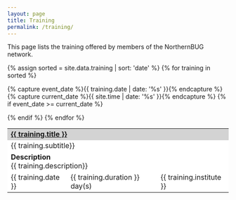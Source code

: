 ```yaml
---
layout: page
title: Training
permalink: /training/
---
```


This page lists the training offered by members of the NorthernBUG network.

{% assign sorted = site.data.training  | sort: 'date'  %}
{% for training in sorted %}

{% capture event_date %}{{ training.date | date: '%s' }}{% endcapture %}
{% capture current_date %}{{ site.time | date: '%s' }}{% endcapture %}
{% if event_date >= current_date %}
<table>
<tr>
<td style="background-color: #D3D3D3 !important; color:#FFFFFF !important;" colspan="3"><a href="{{training.link}}"><strong>{{ training.title }}</strong></a></td>
<tr style="background-color: #FFFFFF !important;">
<td colspan="3">{{ training.subtitle}}</td>
</tr>
<tr style="background-color: #FFFFFF !important;">
<td colspan="3"><strong>Description</strong><br />{{ training.description}}</td>
</tr>
<tr style="background-color: #FFFFFF !important;">
<td>{{ training.date }}</td>
<td>{{ training.duration }} day(s)</td>
<td>{{ training.institute }}</td>
</tr>

{% endif %}
{% endfor %}

